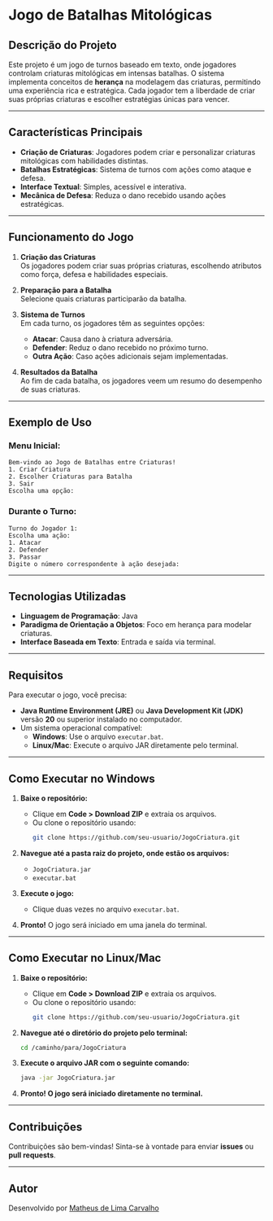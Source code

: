 # Jogo de Batalhas Mitológicas

## **Descrição do Projeto**  
Este projeto é um jogo de turnos baseado em texto, onde jogadores controlam criaturas mitológicas em intensas batalhas. O sistema implementa conceitos de **herança** na modelagem das criaturas, permitindo uma experiência rica e estratégica. Cada jogador tem a liberdade de criar suas próprias criaturas e escolher estratégias únicas para vencer.

---

## **Características Principais**
- **Criação de Criaturas**: Jogadores podem criar e personalizar criaturas mitológicas com habilidades distintas.
- **Batalhas Estratégicas**: Sistema de turnos com ações como ataque e defesa.
- **Interface Textual**: Simples, acessível e interativa.
- **Mecânica de Defesa**: Reduza o dano recebido usando ações estratégicas.

---

## **Funcionamento do Jogo**
1. **Criação das Criaturas**  
   Os jogadores podem criar suas próprias criaturas, escolhendo atributos como força, defesa e habilidades especiais.  

2. **Preparação para a Batalha**  
   Selecione quais criaturas participarão da batalha.  

3. **Sistema de Turnos**  
   Em cada turno, os jogadores têm as seguintes opções:  
   - **Atacar**: Causa dano à criatura adversária.  
   - **Defender**: Reduz o dano recebido no próximo turno.  
   - **Outra Ação**: Caso ações adicionais sejam implementadas.  

4. **Resultados da Batalha**  
   Ao fim de cada batalha, os jogadores veem um resumo do desempenho de suas criaturas.

---

## **Exemplo de Uso**
### Menu Inicial:
```plaintext
Bem-vindo ao Jogo de Batalhas entre Criaturas!
1. Criar Criatura
2. Escolher Criaturas para Batalha
3. Sair
Escolha uma opção:
```
### Durante o Turno:
```plaintext
Turno do Jogador 1:
Escolha uma ação:
1. Atacar
2. Defender
3. Passar
Digite o número correspondente à ação desejada:
```
---
## **Tecnologias Utilizadas**
- **Linguagem de Programação**: Java
- **Paradigma de Orientação a Objetos**: Foco em herança para modelar criaturas.
- **Interface Baseada em Texto**: Entrada e saída via terminal.

---

## **Requisitos**
Para executar o jogo, você precisa:
- **Java Runtime Environment (JRE)** ou **Java Development Kit (JDK)** versão **20** ou superior instalado no computador.
- Um sistema operacional compatível:
  - **Windows**: Use o arquivo `executar.bat`.
  - **Linux/Mac**: Execute o arquivo JAR diretamente pelo terminal.

---
## **Como Executar no Windows**
1. **Baixe o repositório:**
   - Clique em **Code > Download ZIP** e extraia os arquivos.
   - Ou clone o repositório usando:
     ```sh
     git clone https://github.com/seu-usuario/JogoCriatura.git
     ```

2. **Navegue até a pasta raiz do projeto, onde estão os arquivos:**
   - `JogoCriatura.jar`
   - `executar.bat`

3. **Execute o jogo:**
   - Clique duas vezes no arquivo `executar.bat`.

4. **Pronto!** O jogo será iniciado em uma janela do terminal.

---

## **Como Executar no Linux/Mac**
1. **Baixe o repositório:**
   - Clique em **Code > Download ZIP** e extraia os arquivos.
   - Ou clone o repositório usando:
     ```sh
     git clone https://github.com/seu-usuario/JogoCriatura.git
     ```

2. **Navegue até o diretório do projeto pelo terminal:**
   ```sh
   cd /caminho/para/JogoCriatura
   ```
3. **Execute o arquivo JAR com o seguinte comando:**
   ```sh
   java -jar JogoCriatura.jar
   ```
4. **Pronto! O jogo será iniciado diretamente no terminal.**

---

## **Contribuições**  
Contribuições são bem-vindas! Sinta-se à vontade para enviar **issues** ou **pull requests**.  

---

## **Autor**  
Desenvolvido por [Matheus de Lima Carvalho](https://github.com/luckycarvalho)  


